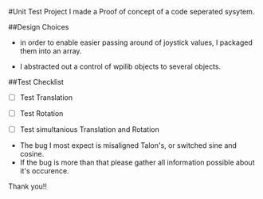 #Unit Test Project
I made a Proof of concept of a code seperated sysytem.

##Design Choices
- in order to enable easier passing around of joystick values, I packaged them into an array.

- I abstracted out a control of wpilib objects to several objects.

##Test Checklist
- [ ] Test Translation

- [ ] Test Rotation

- [ ] Test simultanious Translation and Rotation

- The bug I most expect is misaligned Talon's, or switched sine and cosine.
- If the bug is more than that please gather all information possible about it's occurence.

Thank you!! 
